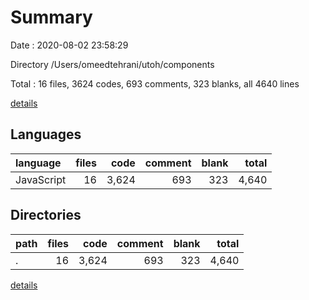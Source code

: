 # Summary

Date : 2020-08-02 23:58:29

Directory /Users/omeedtehrani/utoh/components

Total : 16 files,  3624 codes, 693 comments, 323 blanks, all 4640 lines

[details](details.md)

## Languages
| language | files | code | comment | blank | total |
| :--- | ---: | ---: | ---: | ---: | ---: |
| JavaScript | 16 | 3,624 | 693 | 323 | 4,640 |

## Directories
| path | files | code | comment | blank | total |
| :--- | ---: | ---: | ---: | ---: | ---: |
| . | 16 | 3,624 | 693 | 323 | 4,640 |

[details](details.md)